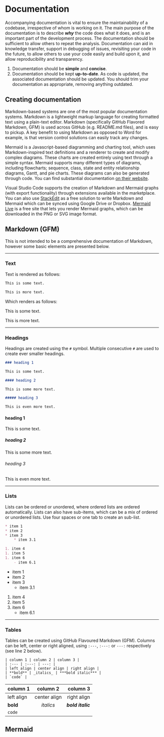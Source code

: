 # Documentation

Accompanying documentation is vital to ensure the maintainability of a codebase, irrespective of whom is working on it. The main purpose of the documentation is to describe ***why*** the code does what it does, and is an important part of the development process. The documentation should be sufficient to allow others to repeat the analysis. Documentation can aid in knowledge transfer, support in debugging of issues, revisiting your code in the future, to allow others to use your code easily and build upon it, and allow reproducibility and transparency.

1. Documentation should be **simple** and **concise**.
2. Documentation should be kept **up-to-date**. As code is updated, the associated documentation should be updated. You should trim your documentation as appropriate, removing anything outdated.

## Creating documentation

Markdown-based systems are one of the most popular documentation systems. Markdown is a lightweight markup language for creating formatted text using a plain-text editor. Markdown (specifically GitHub Flavored Markdown, GFM) is used across GitHub (e.g. README.md files), and is easy to pickup. A key benefit to using Markdown as opposed to Word for example, is that version control solutions can easily track any changes.

Mermaid is a Javascript-based diagramming and charting tool, which uses Markdown-inspired text definitions and a renderer to create and modify complex diagrams. These charts are created entirely using text through a simple syntax. Mermaid supports many different types of diagrams, including flowcharts; sequence, class, state and entity relationship diagrams, Gantt, and pie charts. These diagrams can also be generated through code. You can find substantial documentation [on their website](https://mermaid-js.github.io/mermaid/#/).

Visual Studio Code supports the creation of Markdown and Mermaid graphs (with export functionality) through extensions available in the marketplace. You can also use [StackEdit](https://stackedit.io) as a free solution to write Markdown and Mermaid which can be synced using Google Drive or Dropbox. [Mermaid Live](https://mermaid.live) is a free site that lets you render Mermaid graphs, which can be downloaded in the PNG or SVG image format.

## Markdown (GFM)

This is not intended to be a comprehensive documentation of Markdown, however some basic elements are presented below.

---

### Text

Text is rendered as follows:

```markdown
This is some text.

This is more text.
```

Which renders as follows:

This is some text.

This is more text.

---

### Headings

Headings are created using the `#` symbol. Multiple consecutive `#` are used to create ever smaller headings.

```markdown
### heading 1

This is some text.

#### heading 2

This is some more text.

##### heading 3

This is even more text.
```

#### heading 1

This is some text.

##### heading 2

This is some more text.

###### heading 3

This is even more text.

---

### Lists

Lists can be ordered or unordered, where ordered lists are ordered automatically. Lists can also have sub-items, which can be a mix of ordered or unordered lists. Use four spaces or one tab to create an sub-list.

```markdown
* item 1
* item 2
* item 3
    * item 3.1

1. item 4
1. item 5
1. item 6
    - item 6.1
```

* item 1
* item 2
* item 3
    * item 3.1

1. item 4
1. item 5
1. item 6
    - item 6.1

--- 

### Tables

Tables can be created using GitHub Flavoured Markdown (GFM). Columns can be left, center or right aligned, using `:---`, `:---:` or `---:` respectively (see line 2 below).  

```
| column 1 | column 2 | column 3 |
| :--- | :---: | ---: |
| left align | center align | right align |
| **bold** | _italics_ | ***bold italic*** |
| `code` |
```

| column 1 | column 2 | column 3 |
| :--- | :---: | ---: |
| left align | center align | right align |
| **bold** | _italics_ | ***bold italic*** |
| `code` |

## Mermaid

